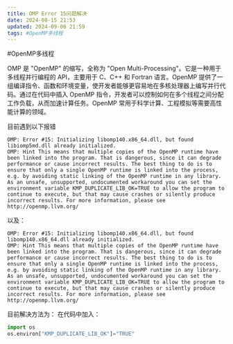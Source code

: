 ```yaml
---
title: OMP Error 15问题解决
date: 2024-08-15 21:53
updated: 2024-09-06 21:59
tags: #OpenMP多线程
---
```


#OpenMP多线程

OMP 是 "OpenMP" 的缩写，全称为 "Open Multi-Processing"。它是一种用于多线程并行编程的 API，主要用于 C、C++ 和 Fortran 语言。OpenMP 提供了一组编译指令、函数和环境变量，使开发者能够更容易地在多核处理器上编写并行代码。通过在代码中插入 OpenMP 指令，开发者可以控制如何在多个线程之间分配工作负载，从而加速计算任务。OpenMP 常用于科学计算、工程模拟等需要高性能计算的领域。

目前遇到以下报错

```log
OMP: Error #15: Initializing libomp140.x86_64.dll, but found libiomp5md.dll already initialized.
OMP: Hint This means that multiple copies of the OpenMP runtime have been linked into the program. That is dangerous, since it can degrade performance or cause incorrect results. The best thing to do is to ensure that only a single OpenMP runtime is linked into the process, e.g. by avoiding static linking of the OpenMP runtime in any library. As an unsafe, unsupported, undocumented workaround you can set the environment variable KMP_DUPLICATE_LIB_OK=TRUE to allow the program to continue to execute, but that may cause crashes or silently produce incorrect results. For more information, please see http://openmp.llvm.org/
```

以及：

```log
OMP: Error #15: Initializing libomp140.x86_64.dll, but found libomp140.x86_64.dll already initialized.
OMP: Hint This means that multiple copies of the OpenMP runtime have been linked into the program. That is dangerous, since it can degrade performance or cause incorrect results. The best thing to do is to ensure that only a single OpenMP runtime is linked into the process, e.g. by avoiding static linking of the OpenMP runtime in any library. As an unsafe, unsupported, undocumented workaround you can set the environment variable KMP_DUPLICATE_LIB_OK=TRUE to allow the program to continue to execute, but that may cause crashes or silently produce incorrect results. For more information, please see http://openmp.llvm.org/
```

目前解决方法为：
在代码中加入：

```python
import os
os.environ["KMP_DUPLICATE_LIB_OK"]="TRUE"
```
